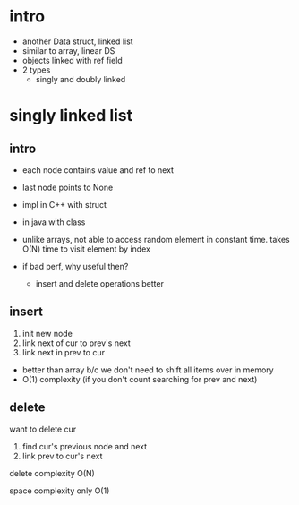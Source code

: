 # intro

- another Data struct, linked list
- similar to array, linear DS
- objects linked with ref field
- 2 types
  - singly and doubly linked

# singly linked list

## intro

- each node contains value and ref to next
- last node points to None
- impl in C++ with struct
- in java with class

- unlike arrays, not able to access random element in constant time.  takes O(N) time to visit element by index
- if bad perf, why useful then?
  - insert and delete operations better

## insert

1.  init new node
2. link next of cur to prev's next
3. link next in prev to cur

- better than array b/c we don't need to shift all items over in memory
- O(1) complexity (if you don't count searching for prev and next)

## delete

want to delete cur
1.  find cur's previous node and next
2.  link prev to cur's next

delete complexity O(N)

space complexity only O(1)

